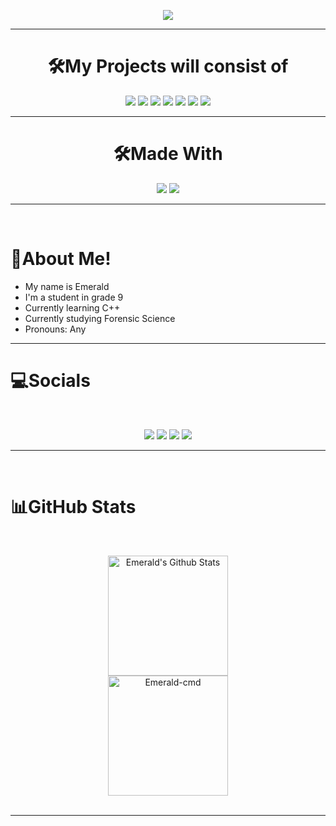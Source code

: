 
<p align="center">
  <a href="https://github.com/DenverCoder1/readme-typing-svg"><img src="https://readme-typing-svg.herokuapp.com?color=02D5F7&background=19FF5F00&center=true&vCenter=true&lines=Welcome+To+Emerald's+Profile"></a>
</p>
<hr>
<h1 align="center">
  <b>🛠️My Projects will consist of</b>
</h1>

<p align="center"> 
  <img src="https://img.shields.io/badge/HTML-E34F26?style=for-the-badge&logo=html5&logoColor=white">
  <img src="https://img.shields.io/badge/CSS-1572B6?style=for-the-badge&logo=css3&logoColor=white">
  <img src="https://img.shields.io/badge/JavaScript-F7DF1E?style=for-the-badge&logo=javascript&logoColor=black">
  <img src="https://img.shields.io/badge/Java-ED8B00?style=for-the-badge&logo=java&logoColor=white">
  <img src="https://img.shields.io/badge/C%2B%2B-00599C?style=for-the-badge&logo=c%2B%2B&logoColor=white">
  <img src="https://img.shields.io/badge/Node.js-339933?style=for-the-badge&logo=nodedotjs&logoColor=white">
  <img src="https://img.shields.io/badge/python-%233776AB.svg?&style=for-the-badge&logo=python&logoColor=white">
</p>
<hr>
<h1 align="center">
  <b>🛠️Made With</b>
</h1>
<p align="center"> 
<img src="https://img.shields.io/badge/Windows-0078D6?style=for-the-badge&logo=windows&logoColor=white">
<img src="https://img.shields.io/badge/Visual_Studio_Code-0078D4?style=for-the-badge&logo=visual%20studio%20code&logoColor=white">
</p>
<hr>
<Br>
<h1>👀About Me!</h1>

- My name is Emerald
- I'm a student in grade 9
- Currently learning C++
- Currently studying Forensic Science
- Pronouns: Any
<hr>
<h1>💻Socials</h1>
<p align="center">
<Br>
<p align="center">
  <a href="mailto:emeraldcss@icloud.com"><img src="https://img.shields.io/badge/e‑mail-D14836.svg?style=for-the-badge&logo=GMail&logoColor=white"/></a>
  <a href="https://instagram.com/emeraldcmd"><img src="https://img.shields.io/badge/instagram-E4405F.svg?style=for-the-badge&logo=instagram&logoColor=white"/></a>
  <a href="https://twitch.tv/emeraldcss"><img src="https://img.shields.io/badge/twitch-9146FF.svg?style=for-the-badge&logo=twitch&logoColor=white"/></a>
  <a href="https://twitter.com/Jaxon29330159"><img src="https://img.shields.io/badge/twitter-1DA1F2.svg?style=for-the-badge&logo=twitter&logoColor=white"/></a>
<Br>
<hr>
<Br>
<h1>📊GitHub Stats</h1>
  <br/>
  <p align="center">
    <a href="https://github.com/anuraghazra/github-readme-stats"><img alt="Emerald's Github Stats" src="https://github-readme-stats.vercel.app/api?username=Emerald-cmd&show_icons=true&count_private=true&theme=dark" height="192px"/></a>
<br/>
   <img src="https://github-readme-stats.vercel.app/api/top-langs?username=Emerald-cmd&langs_count=10&show_icons=true&locale=en&layout=compact&theme=dark" alt="Emerald-cmd" height="192px"/>
  <br/>
 
<Br>
<hr>
